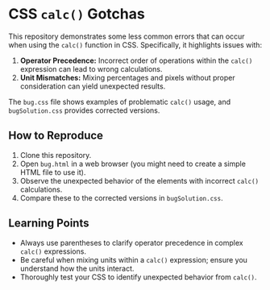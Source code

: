 # CSS `calc()` Gotchas

This repository demonstrates some less common errors that can occur when using the `calc()` function in CSS.  Specifically, it highlights issues with:

1. **Operator Precedence:** Incorrect order of operations within the `calc()` expression can lead to wrong calculations.
2. **Unit Mismatches:** Mixing percentages and pixels without proper consideration can yield unexpected results.

The `bug.css` file shows examples of problematic `calc()` usage, and `bugSolution.css` provides corrected versions.

## How to Reproduce

1. Clone this repository.
2. Open `bug.html` in a web browser (you might need to create a simple HTML file to use it).
3. Observe the unexpected behavior of the elements with incorrect `calc()` calculations.
4. Compare these to the corrected versions in `bugSolution.css`.

## Learning Points

* Always use parentheses to clarify operator precedence in complex `calc()` expressions.
* Be careful when mixing units within a `calc()` expression; ensure you understand how the units interact.
* Thoroughly test your CSS to identify unexpected behavior from `calc()`.